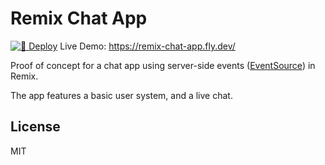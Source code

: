 # Remix Chat App

[![🚀 Deploy](https://github.com/DaCurse/remix-chat-app/actions/workflows/deploy.yml/badge.svg)](https://github.com/DaCurse/remix-chat-app/actions/workflows/deploy.yml)
Live Demo: <https://remix-chat-app.fly.dev/>

Proof of concept for a chat app using server-side events ([EventSource](https://mdn.io/eventsource)) in Remix.

The app features a basic user system, and a live chat.

## License

MIT
